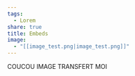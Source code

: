 ```yaml
---
tags:
  - Lorem
share: true
title: Embeds
image:
  - "[[image_test.png|image_test.png]]"
---
```

COUCOU IMAGE TRANSFERT MOI